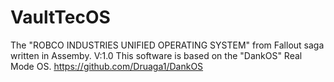 # VaultTecOS
The "ROBCO INDUSTRIES UNIFIED OPERATING SYSTEM" from Fallout saga written in Assemby.
V:1.0
This software is based on the "DankOS" Real Mode OS.
https://github.com/Druaga1/DankOS
